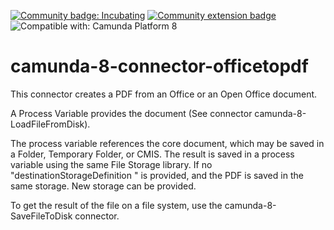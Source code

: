[![Community badge: Incubating](https://img.shields.io/badge/Lifecycle-Incubating-blue)](https://github.com/Camunda-Community-Hub/community/blob/main/extension-lifecycle.md#incubating-)
[![Community extension badge](https://img.shields.io/badge/Community%20Extension-An%20open%20source%20community%20maintained%20project-FF4700)](https://github.com/camunda-community-hub/community)
![Compatible with: Camunda Platform 8](https://img.shields.io/badge/Compatible%20with-Camunda%20Platform%208-0072Ce)


# camunda-8-connector-officetopdf

This connector creates a PDF from an Office or an Open Office document.

A Process Variable provides the document (See connector camunda-8-LoadFileFromDisk).

The process variable references the core document, which may be saved in a Folder, Temporary Folder, or CMIS.
The result is saved in a process variable using the same File Storage library. If no "destinationStorageDefinition
" is provided, and the PDF is saved in the same storage. New storage can be provided.

To get the result of the file on a file system, use the camunda-8-SaveFileToDisk connector.

